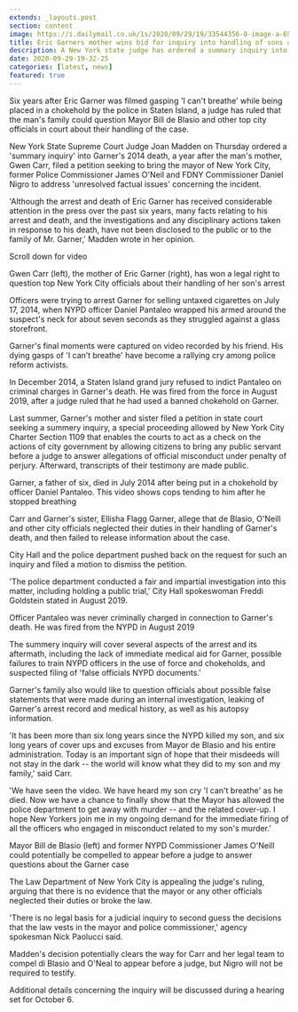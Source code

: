 ```yaml
---
extends: _layouts.post
section: content
image: https://i.dailymail.co.uk/1s/2020/09/29/19/33544356-0-image-a-65_1601402532387.jpg 
title: Eric Garners mother wins bid for inquiry into handling of sons arrest 
description: A New York state judge has ordered a summary inquiry into Eric Garners 2014 death in response to a petition filed by his mother last year, seeking to question Mayor Bill de Blasio and other top brass. 
date: 2020-09-29-19-32-25 
categories: [latest, news] 
featured: true 
--- 
```

Six years after Eric Garner was filmed gasping 'I can't breathe' while being placed in a chokehold by the police in Staten Island, a judge has ruled that the man's family could question Mayor Bill de Blasio and other top city officials in court about their handling of the case. 

New York State Supreme Court Judge Joan Madden on Thursday ordered a 'summary inquiry' into Garner's 2014 death, a year after the man's mother, Gwen Carr, filed a petition seeking to bring the mayor of New York City, former Police Commissioner James O'Neil and FDNY Commissioner Daniel Nigro to address 'unresolved factual issues' concerning the incident. 

'Although the arrest and death of Eric Garner has received considerable attention in the press over the past six years, many facts relating to his arrest and death, and the investigations and any disciplinary actions taken in response to his death, have not been disclosed to the public or to the family of Mr. Garner,' Madden wrote in her opinion. 

Scroll down for video 

Gwen Carr (left), the mother of Eric Garner (right), has won a legal right to question top New York City officials about their handling of her son's arrest 

Officers were trying to arrest Garner for selling untaxed cigarettes on July 17, 2014, when NYPD officer Daniel Pantaleo wrapped his armed around the suspect's neck for about seven seconds as they struggled against a glass storefront.

Garner's final moments were captured on video recorded by his friend. His dying gasps of 'I can’t breathe' have become a rallying cry among police reform activists.

In December 2014, a Staten Island grand jury refused to indict Pantaleo on criminal charges in Garner's death. He was fired from the force in August 2019, after a judge ruled that he had used a banned chokehold on Garner.

Last summer, Garner's mother and sister filed a petition in state court seeking a summery inquiry, a special proceeding allowed by New York City Charter Section 1109 that enables the courts to act as a check on the actions of city government by allowing citizens to bring any public servant before a judge to answer allegations of official misconduct under penalty of perjury. Afterward, transcripts of their testimony are made public. 

Garner, a father of six, died in July 2014 after being put in a chokehold by officer Daniel Pantaleo. This video shows cops tending to him after he stopped breathing 

Carr and Garner's sister, Ellisha Flagg Garner, allege that de Blasio, O'Neill and other city officials neglected their duties in their handling of Garner's death, and then failed to release information about the case. 

City Hall and the police department pushed back on the request for such an inquiry and filed a motion to dismiss the petition. 

'The police department conducted a fair and impartial investigation into this matter, including holding a public trial,' City Hall spokeswoman Freddi Goldstein stated in August 2019. 

Officer Pantaleo was never criminally charged in connection to Garner's death. He was fired from the NYPD in August 2019

The summery inquiry will cover several aspects of the arrest and its aftermath, including the lack of immediate medical aid for Garner, possible failures to train NYPD officers in the use of force and chokeholds, and suspected filing of 'false officials NYPD documents.' 

Garner's family also would like to question officials about possible false statements that were made during an internal investigation, leaking of Garner's arrest record and medical history, as well as his autopsy information. 

'It has been more than six long years since the NYPD killed my son, and six long years of cover ups and excuses from Mayor de Blasio and his entire administration. Today is an important sign of hope that their misdeeds will not stay in the dark -- the world will know what they did to my son and my family,' said Carr.

'We have seen the video. We have heard my son cry 'I can't breathe' as he died. Now we have a chance to finally show that the Mayor has allowed the police department to get away with murder -- and the related cover-up. I hope New Yorkers join me in my ongoing demand for the immediate firing of all the officers who engaged in misconduct related to my son's murder.'

Mayor Bill de Blasio (left) and former NYPD Commissioner James O'Neill could potentially be compelled to appear before a judge to answer questions about the Garner case 

The Law Department of New York City is appealing the judge's ruling, arguing that there is no evidence that the mayor or any other officials neglected their duties or broke the law. 

'There is no legal basis for a judicial inquiry to second guess the decisions that the law vests in the mayor and police commissioner,' agency spokesman Nick Paolucci said. 

Madden's decision potentially clears the way for Carr and her legal team to compel di Blasio and O'Neal to appear before a judge, but Nigro will not be required to testify. 

Additional details concerning the inquiry will be discussed during a hearing set for October 6.  

